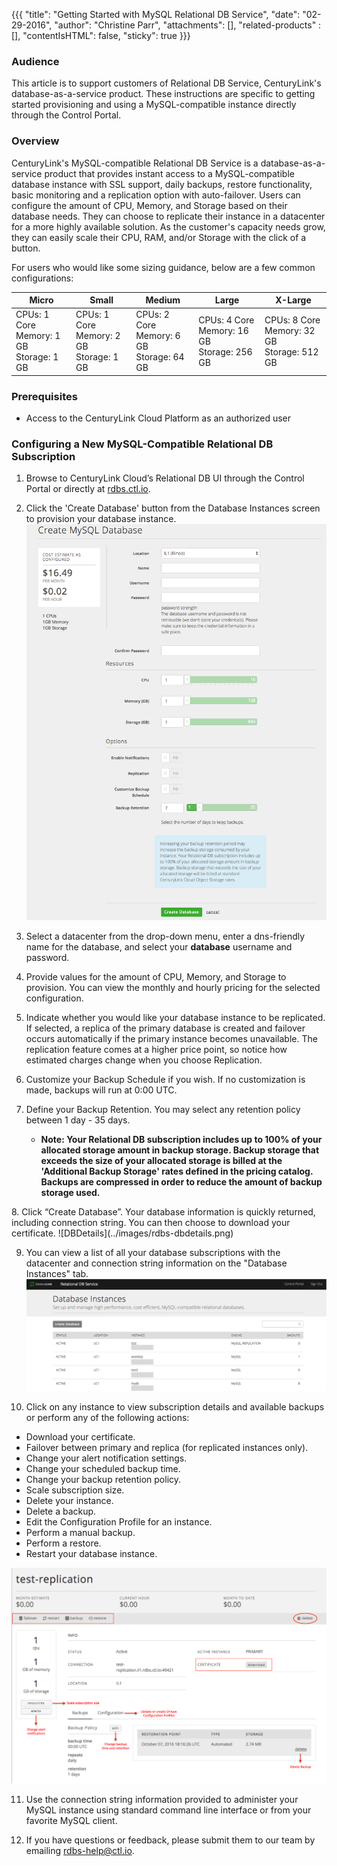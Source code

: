 {{{
  "title": "Getting Started with MySQL Relational DB Service",
  "date": "02-29-2016",
  "author": "Christine Parr",
  "attachments": [],
  "related-products" : [],
  "contentIsHTML": false,
  "sticky": true
}}}

### Audience
This article is to support customers of Relational DB Service, CenturyLink's database-as-a-service product.  These instructions are specific to getting started provisioning and using a MySQL-compatible instance directly through the Control Portal.

### Overview
CenturyLink's MySQL-compatible Relational DB Service is a database-as-a-service product that provides instant access to a MySQL-compatible database instance with SSL support, daily backups, restore functionality, basic monitoring and a replication option with auto-failover. Users can configure the amount of CPU, Memory, and Storage based on their database needs. They can choose to replicate their instance in a datacenter for a more highly available solution. As the customer's capacity needs grow, they can easily scale their CPU, RAM, and/or Storage with the click of a button.

For users who would like some sizing guidance, below are a few common configurations:

**Micro**|**Small**|**Medium**|**Large**|**X-Large**
-----------|-----------|--------------|------------ |------------
CPUs: 1 Core<br>Memory: 1 GB<br>Storage: 1 GB |CPUs: 1 Core<br>Memory: 2 GB<br>Storage: 1 GB|CPUs: 2 Core<br>Memory: 6 GB<br>Storage: 64 GB|CPUs: 4 Core<br>Memory: 16 GB<br>Storage: 256 GB |CPUs: 8 Core<br>Memory: 32 GB<br>Storage: 512 GB

### Prerequisites
* Access to the CenturyLink Cloud Platform as an authorized user

### Configuring a New MySQL-Compatible Relational DB Subscription
1. Browse to CenturyLink Cloud’s Relational DB UI through the Control Portal or directly at [rdbs.ctl.io](https://rdbs.ctl.io).

2. Click the 'Create Database' button from the Database Instances screen to provision your database instance.
   ![CreateDB](../images/rdbs-createdb.png)

3. Select a datacenter from the drop-down menu, enter a dns-friendly name for the database, and select your **database** username and password.

4. Provide values for the amount of CPU, Memory, and Storage to provision. You can view the monthly and hourly pricing for the selected configuration.

5. Indicate whether you would like your database instance to be replicated. If selected, a replica of the primary database is created and failover occurs automatically if the primary instance becomes unavailable. The replication feature comes at a higher price point, so notice how estimated charges change when you choose Replication.

6. Customize your Backup Schedule if you wish. If no customization is made, backups will run at 0:00 UTC.

7. Define your Backup Retention. You may select any retention policy between 1 day - 35 days.
   * **Note: Your Relational DB subscription includes up to 100% of your allocated storage amount in backup storage. Backup storage that exceeds the size of your allocated storage is billed at the 'Additional Backup Storage' rates defined in the pricing catalog. Backups are compressed in order to reduce the amount of backup storage used.**
<p>
8. Click “Create Database”. Your database information is quickly returned, including connection string. You can then choose to download your certificate.
   ![DBDetails](../images/rdbs-dbdetails.png)

9. You can view a list of all your database subscriptions with the datacenter and connection string information on the "Database Instances" tab.
   ![ListDB](../images/rdbs-dblist.png)

10. Click on any instance to view subscription details and available backups or perform any of the following actions:
   * Download your certificate.
   * Failover between primary and replica (for replicated instances only).
   * Change your alert notification settings.
   * Change your scheduled backup time.
   * Change your backup retention policy.
   * Scale subscription size.
   * Delete your instance.
   * Delete a backup.
   * Edit the Configuration Profile for an instance.
   * Perform a manual backup.
   * Perform a restore.
   * Restart your database instance.
<p>

   ![SubscriptionDetails](../images/rdbs-subscriptiondetails.png)

11. Use the connection string information provided to administer your MySQL instance using standard command line interface or from your favorite MySQL client.

12. If you have questions or feedback, please submit them to our team by emailing <a href="mailto:rdbs-help@ctl.io">rdbs-help@ctl.io</a>.

